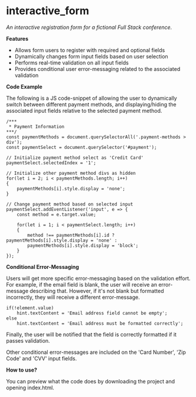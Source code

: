 # interactive_form
 *An interactive registration form for a fictional Full Stack conference.*

**Features**
 - Allows form users to register with required and optional fields
 - Dynamically changes form input fields based on user selection
 - Performs real-time validation on all input fields
 - Provides conditional user error-messaging related to the associated validation

**Code Example**

The following is a JS code-snippet of allowing the user to dynamically switch between different payment methods, and displaying/hiding the associated input fields relative to the selected payment method.
```
/*** 
 * Payment Information
***/
const paymentMethods = document.querySelectorAll('.payment-methods > div');
const paymentSelect = document.querySelector('#payment');

// Initialize payment method select as 'Credit Card'
paymentSelect.selectedIndex = '1';

// Initialize other payment method divs as hidden
for(let i = 2; i < paymentMethods.length; i++)
{
    paymentMethods[i].style.display = 'none';
}

// Change payment method based on selected input
paymentSelect.addEventListener('input', e => {
    const method = e.target.value;
    
    for(let i = 1; i < paymentSelect.length; i++)
    {
        method !== paymentMethods[i].id ? paymentMethods[i].style.display = 'none' :
        paymentMethods[i].style.display = 'block';
    }
});
```

**Conditional Error-Messaging**

Users will get more specific error-messaging based on the validation effort.
For example, if the email field is blank, the user will receive an error-message describing that.
However, if it's not blank but formatted incorrectly, they will receive a different error-message.
```
if(!element.value)
    hint.textContent = 'Email address field cannot be empty';
else
    hint.textContent = 'Email address must be formatted correctly';
```
Finally, the user will be notified that the field is correctly formatted if it passes validation.

Other conditional error-messages are included on the 'Card Number', 'Zip Code' and 'CVV' input fields.

**How to use?**  

You can preview what the code does by downloading the project and opening index.html.